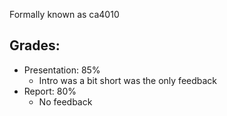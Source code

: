 Formally known as ca4010

## Grades:
- Presentation: 85%
  - Intro was a bit short was the only feedback 
- Report: 80%
  - No feedback
